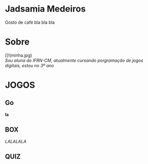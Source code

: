# Jadsamia Medeiros
Gosto de café bla bla bla


# Sobre
   []!(minha.jpg)  
 _Sou aluna do IFRN-CM, atualmente cursando porgramação de jogos digitais, estou no 3º ano_

# JOGOS

  ## Go
  **la**
  
  ## BOX
  *LALALALA*

  ## QUIZ
  

